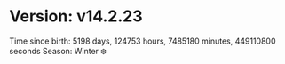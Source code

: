# Version: v14.2.23
Time since birth: 5198 days, 124753 hours, 7485180 minutes, 449110800 seconds
Season: Winter ❄️
